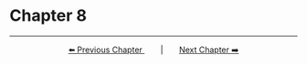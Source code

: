 # Chapter 8

---
<p align="center"><a href="../Chapter_7/">⬅️ Previous Chapter </a>&emsp;&emsp;|&emsp;&emsp;<a  href="../">Next Chapter ➡️</a></p>
